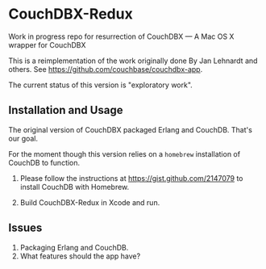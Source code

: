 CouchDBX-Redux
==============

Work in progress repo for resurrection of CouchDBX — A Mac OS X wrapper for CouchDBX

This is a reimplementation of the work originally done By Jan Lehnardt and others. See <https://github.com/couchbase/couchdbx-app>.

The current status of this version is "exploratory work".

Installation and Usage
----------------------
The original version of CouchDBX packaged Erlang and CouchDB. That's our goal.

For the moment though this version relies on a `homebrew` installation of CouchDB to function.

1. Please follow the instructions at <https://gist.github.com/2147079> to install CouchDB with Homebrew.

2. Build CouchDBX-Redux in Xcode and run.

Issues
------
1. Packaging Erlang and CouchDB.
2. What features should the app have?
